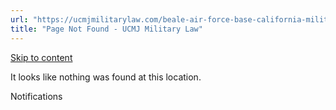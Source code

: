 ```yaml
---
url: "https://ucmjmilitarylaw.com/beale-air-force-base-california-military-defense-lawyer-ucmj-legal-guide/%7Blocation12"
title: "Page Not Found - UCMJ Military Law"
---
```


[Skip to content](https://ucmjmilitarylaw.com/beale-air-force-base-california-military-defense-lawyer-ucmj-legal-guide/%7Blocation12#content)

It looks like nothing was found at this location.

Notifications